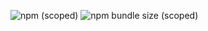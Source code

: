 ![npm (scoped)](https://img.shields.io/npm/v/@kishimy/uikit)
![npm bundle size (scoped)](https://img.shields.io/bundlephobia/min/@kishimy/uikit)